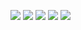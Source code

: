 ![](https://i.imgur.com/UH7o5rN.jpg)
![](https://i.imgur.com/NSluuqd.jpg)
![](https://i.imgur.com/wsnPdAZ.jpg)
![](https://i.imgur.com/kPEoNwQ.jpg)
![](https://i.imgur.com/w2tqQJN.jpg)